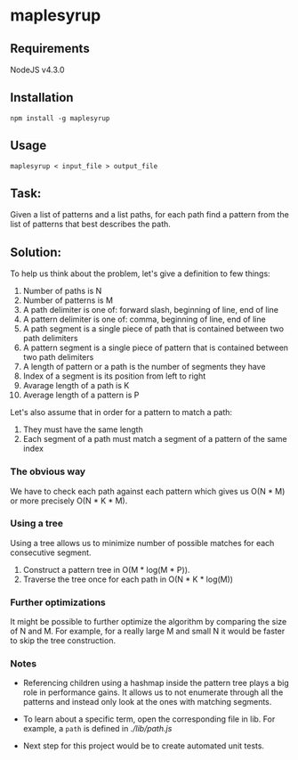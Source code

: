 # maplesyrup

## Requirements

NodeJS v4.3.0

## Installation

`npm install -g maplesyrup`

## Usage

`maplesyrup < input_file > output_file`

## Task:

Given a list of patterns and a list paths, for each path find a pattern from the list of patterns that best describes the path.

## Solution:

To help us think about the problem, let's give a definition to few things:

1. Number of paths is N
1. Number of patterns is M
1. A path delimiter is one of: forward slash, beginning of line, end of line
1. A pattern delimiter is one of: comma, beginning of line, end of line
1. A path segment is a single piece of path that is contained between two path delimiters
1. A pattern segment is a single piece of pattern that is contained between two path delimiters
1. A length of pattern or a path is the number of segments they have
1. Index of a segment is its position from left to right
1. Avarage length of a path is K
1. Average length of a pattern is P

Let's also assume that in order for a pattern to match a path:

1. They must have the same length
1. Each segment of a path must match a segment of a pattern of the same index

### The obvious way

We have to check each path against each pattern which gives us O(N * M) or more precisely O(N * K * M).

### Using a tree 

Using a tree allows us to minimize number of possible matches for each consecutive segment.

1. Construct a pattern tree in O(M * log(M * P)).
1. Traverse the tree once for each path in O(N * K * log(M))

### Further optimizations

It might be possible to further optimize the algorithm by comparing the size of N and M. For example, for a really large M and small N it would be faster to skip the tree construction.

### Notes

- Referencing children using a hashmap inside the pattern tree plays a big role in performance gains. It allows us to not enumerate through all the patterns and instead only look at the ones with matching segments.

- To learn about a specific term, open the corresponding file in lib. For example, a `path` is defined in *./lib/path.js*

- Next step for this project would be to create automated unit tests.
